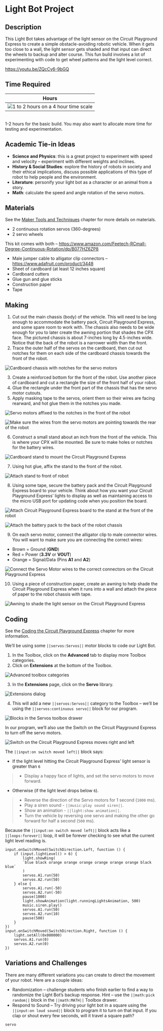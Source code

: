 # Light Bot Project

## Description

This Light Bot takes advantage of the light sensor on the Circuit Playground Express to create a simple obstacle-avoiding robotic vehicle. When it gets too close to a wall, the light sensor gets shaded and that input can direct the wheels to backup and alter course. This fun build involves a lot of experimenting with code to get wheel patterns and the light level correct.

https://youtu.be/ZQcCy6-9bGQ

## Time Required

| Hours |
|-|
| ![1 to 2 hours on a 4 hour time scale](/static/courses/maker/projects/common/1-to-2-hours.png) |
<br/>
1-2 hours for the basic build. You may also want to allocate more time for testing and experimentation. 

## Academic Tie-in Ideas

* **Science and Physics**: this is a great project to experiment with speed and velocity – experiment with different weights and inclines.
* **History & Social Studies**: explore the history of robots in society and their ethical implications, discuss possible applications of this type of robot to help people and the environment.
* **Literature**: personify your light bot as a character or an animal from a story.
* **Math**: calculate the speed and angle rotation of the servo motors.

## Materials

See the [Maker Tools and Techniques](/courses/maker/general/maker-tools-techniques) chapter for more details on materials.

* 2 continuous rotation servos (360-degrees)
* 2 servo wheels

This kit comes with both – https://www.amazon.com/Feetech-RCmall-Degree-Continuous-Rotation/dp/B077HZ6ZP8

* Male jumper cable to alligator clip connectors – https://www.adafruit.com/product/3448
* Sheet of cardboard (at least 12 inches square)
* Cardboard cutters
* Glue gun and glue sticks
* Construction paper
* Tape

## Making

1. Cut out the main chassis (body) of the vehicle. This will need to be long enough to accommodate the battery pack, Circuit Playground Express, and some spare room to work with. The chassis also needs to be wide enough for you to later create the awning portion that shades the CPX face. The pictured chassis is about 7-inches long by 4.5-inches wide. Notice that the back of the robot is a narrower width than the front.
2. Trace the outer half of the servos on the cardboard, then cut out notches for them on each side of the cardboard chassis towards the front of the robot.

![Cardboard chassis with notches for the servo motors](/static/courses/maker/projects/light-bot/lb-making1.jpg)

3. Create a reinforced bottom for the front of the robot.
Use another piece of cardboard and cut a rectangle the size of the front half of your robot.
4. Glue the rectangle under the front part of the chassis that has the servo motor cutouts.
5. Apply masking tape to the servos, orient them so their wires are facing rearward, and hot glue them in the notches you made.

![Servo motors affixed to the notches in the front of the robot](/static/courses/maker/projects/light-bot/lb-making2.jpg)

![Make sure the wires from the servo motors are pointing towards the rear of the robot](/static/courses/maker/projects/light-bot/lb-making3.jpg)

6. Construct a small stand about an inch from the front of the vehicle. This is where your CPX will be mounted. Be sure to make holes or notches for the battery wires.

![Cardboard stand to mount the Circuit Playground Express](/static/courses/maker/projects/light-bot/lb-making4.jpg)

7. Using hot glue, affix the stand to the front of the robot.

![Attach stand to front of robot](/static/courses/maker/projects/light-bot/lb-making5.jpg)

8. Using some tape, secure the battery pack and the Circuit Playground Express board to your vehicle. Think about how you want your Circuit Playground Express’ lights to display as well as maintaining access to the micro USB port for updating code when you position the board.

![Attach Circuit Playground Express board to the stand at the front of the robot](/static/courses/maker/projects/light-bot/lb-making6.jpg)

![Attach the battery pack to the back of the robot chassis](/static/courses/maker/projects/light-bot/lb-making7.jpg)

9. On each servo motor, connect the alligator clip to male connector wires. You will want to make sure you are connecting the correct wires:

* Brown = Ground (**GND**)
* Red = Power (**3.3V** or **VOUT**)
* Orange = Signal/Data (Pins **A1** and **A2**)

![Connect the Servo Motor wires to the correct connectors on the Circuit Playground Express](/static/courses/maker/projects/light-bot/servo-connection.jpg)

10. Using a piece of construction paper, create an awning to help shade the Circuit Playground Express when it runs into a wall and attach the piece of paper to the robot chassis with tape.

![Awning to shade the light sensor on the Circuit Playground Express](/static/courses/maker/projects/light-bot/lb-making8.jpg)

## Coding

See the [Coding the Circuit Playground Express](/courses/maker/general/coding) chapter for more information.

We’ll be using some ``||servos:Servos||`` motor blocks to code our Light Bot.

1. In the Toolbox, click on the **Advanced** tab to display more Toolbox categories.
2. Click on **Extensions** at the bottom of the Toolbox.

![Advanced toolbox categories](/static/courses/maker/projects/light-bot/advanced-toolbox.png)

3. In the **Extensions** page, click on the **Servo** library.

![Extensions dialog](/static/courses/maker/projects/light-bot/extensions.png)

4. This will add a new ``||servos:Servos||`` category to the Toolbox – we’ll be using the ``||servos:continuous servo||`` block for our program.

![Blocks in the Servos toolbox drawer](/static/courses/maker/projects/light-bot/servo-blocks.png)

In our program, we’ll also use the Switch on the Circuit Playground Express to turn off the servo motors.

![Switch on the Circuit Playground Express moves right and left](/static/courses/maker/projects/light-bot/cp-express-switch.png)

The ``||input:on switch moved left||`` block says:

* If the light level hitting the Circuit Playground Express’ light sensor is greater than `6`
>* Display a happy face of lights, and set the servo motors to move forward.
* Otherwise (if the light level drops below `6`).
>* Reverse the direction of the Servo motors for 1 second (`1000` ms).
>* Play a siren sound - ``||music:play sound siren||``.
>* Show an animation - ``||light:show animation||``.
>* Turn the vehicle by reversing one servo and making the other go forward for half a second (`500` ms).

Because the ``||input:on switch moved left||`` block acts like a ``||loops:forever||`` loop, it will be forever checking to see what the current light level reading is.

```blocks
input.onSwitchMoved(SwitchDirection.Left, function () {
    if (input.lightLevel() > 6) {
        light.showRing(
        `blue black orange orange orange orange orange orange black blue`
        )
        servos.A1.run(50)
        servos.A2.run(50)
    } else {
        servos.A1.run(-50)
        servos.A2.run(-50)
        pause(1000)
        light.showAnimation(light.runningLightsAnimation, 500)
        music.siren.play()
        servos.A1.run(50)
        servos.A2.run(10)
        pause(500)
    }
})
input.onSwitchMoved(SwitchDirection.Right, function () {
    light.setAll(0x000000)
    servos.A1.run(0)
    servos.A2.run(0)
})
```

## Variations and Challenges

There are many different variations you can create to direct the movement of your robot. Here are a couple ideas:

* Randomization – challenge students who finish earlier to find a way to randomize the Light Bot’s backup response. Hint – use the ``||math:pick random||`` block in the ``||math:MATH||`` Toolbox drawer.
* Respond to Sound – Try driving your light bot in a square using the ``||input:on loud sound||`` block to program it to turn on that input. If you clap or shout every few seconds, will it travel a square path?

```package
servo
```
